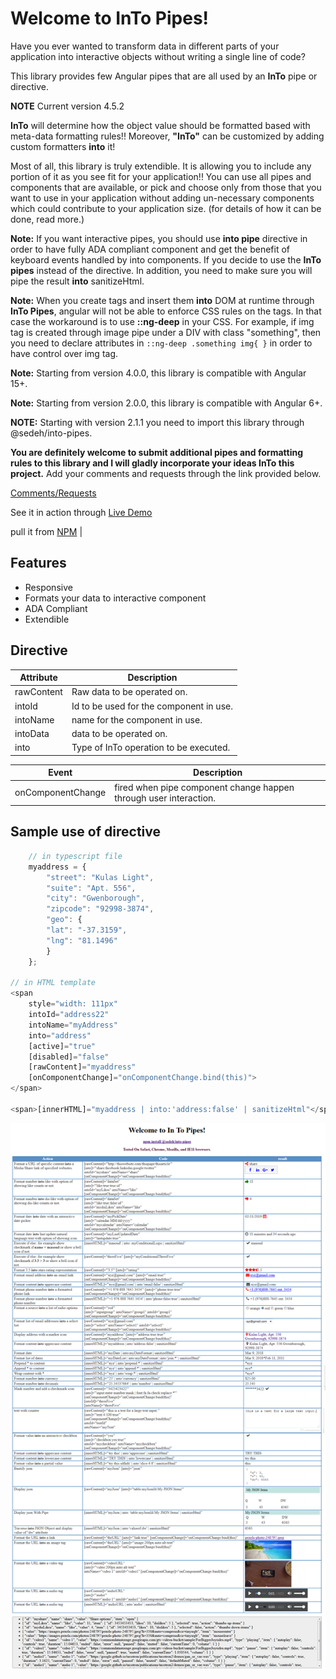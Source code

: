 # Welcome to InTo Pipes!

Have you ever wanted to transform data in different parts of your application into interactive objects without writing a single line of code? 

This library provides few Angular pipes that are all used by an **InTo** pipe or directive. 

**NOTE** Current version 4.5.2

**InTo** will determine how the object value should be formatted based with meta-data formatting rules!!
Moreover, **"InTo"** can be customized by adding custom formatters **into** it!

Most of all, this library is truly extendible. It is allowing you to include any portion of it as you see fit for your application!! You can use all pipes and components that are available, or pick and choose only from those that you want to use in your application without adding un-necessary components which could contribute to your application size. (for details of how it can be done, read more.)

**Note:** If you want interactive pipes, you should use **into pipe** directive in order to have fully ADA compliant component and get the benefit of keyboard events handled by into components. If you decide to use the **InTo pipes** instead of the directive. In addition, you need to make sure you will pipe the result **into** sanitizeHtml.

**Note:** When you create tags and insert them **into** DOM at runtime through **InTo Pipes**, angular will not be able to enforce CSS rules on the tags. In that case the workaround is to use **::ng-deep** in your CSS. For example, if img tag is created through image pipe under a DIV with class "something", then you need to declare attributes in `::ng-deep .something img{ }` in order to have control over img tag.

**Note:** Starting from version 4.0.0, this library is compatible with Angular 15+.

**Note:** Starting from version 2.0.0, this library is compatible with Angular 6+.

**NOTE:** Starting with version 2.1.1 you need to import this library through @sedeh/into-pipes.

**You are definitely welcome to submit additional pipes and formatting rules to this library and I will gladly incorporate your ideas InTo this project.** Add your comments and requests through the link provided below.

[Comments/Requests](https://github.com/msalehisedeh/into-pipes/issues)

See it in action through [Live Demo](https://stackblitz.com/edit/into-pipe?file=src%2Fapp%2Fapp.component.ts)

pull it from [NPM](https://www.npmjs.com/package/@sedeh/into-pipes) |

## Features
* Responsive
* Formats your data to interactive component
* ADA Compliant
* Extendible

## Directive 

| Attribute  | Description                                                              |
|------------|--------------------------------------------------------------------------|
| rawContent | Raw data to be operated on.                                              |
| intoId     | Id to be used for the component in use.                                  |
| intoName   | name for the component in use.                                           |
| intoData   | data to be operated on.                                                  |
| into       | Type of InTo operation to be executed.                                   |


| Event             | Description                                                       |
|-------------------|-------------------------------------------------------------------|
| onComponentChange | fired when pipe component change happen through user interaction. |

## Sample use of directive

```javascript
    // in typescript file
    myaddress = {
        "street": "Kulas Light",
        "suite": "Apt. 556",
        "city": "Gwenborough",
        "zipcode": "92998-3874",
        "geo": {
        "lat": "-37.3159",
        "lng": "81.1496"
        }
    };

// in HTML template
<span
    style="width: 111px"
    intoId="address22"
    intoName="myAddress"
    into="address"
    [active]="true"
    [disabled]="false"
    [rawContent]="myaddress"
    [onComponentChange]="onComponentChange.bind(this)">
</span>

<span>[innerHTML]="myaddress | into:'address:false' | sanitizeHtml"</span>
```

![alt text](https://raw.githubusercontent.com/msalehisedeh/into-pipes/master/sample.png  "Commands and results")


